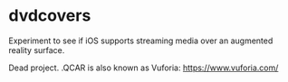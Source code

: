 # dvdcovers
Experiment to see if iOS supports streaming media over an augmented reality surface.

Dead project. .QCAR is also known as Vuforia: https://www.vuforia.com/
